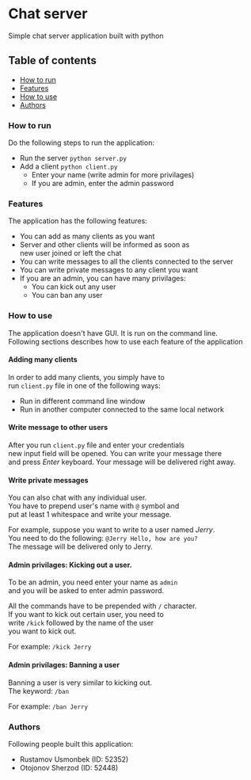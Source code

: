 # Chat server
Simple chat server application built with python

## Table of contents

- [How to run](#how-to-run)
- [Features](#features)
- [How to use](#how-to-use)
- [Authors](#authors)

### How to run

Do the following steps to run the application:

- Run the server `python server.py`
- Add a client `python client.py`
  - Enter your name (write admin for more privilages)
  - If you are admin, enter the admin password

### Features

The application has the following features:

- You can add as many clients as you want
- Server and other clients will be informed as soon as\
  new user joined or left the chat
- You can write messages to all the clients connected to the server
- You can write private messages to any client you want
- If you are an admin, you can have many privilages:
  - You can kick out any user
  - You can ban any user

### How to use

The application doesn't have GUI. It is run on the command line.\
Following sections describes how to use each feature of the application

#### Adding many clients

In order to add many clients, you simply have to\
run `client.py` file in one of the following ways:

- Run in different command line window
- Run in another computer connected to the same local network

#### Write message to other users

After you run `client.py` file and enter your credentials\
new input field will be opened. You can write your message there\
and press *Enter* keyboard. Your message will be delivered right away.

#### Write private messages

You can also chat with any individual user.\
You have to prepend user's name with `@` symbol and\
put at least 1 whitespace and write your message.

For example, suppose you want to write to a user named *Jerry*.\
You need to do the following: `@Jerry Hello, how are you?`\
The message will be delivered only to Jerry.

#### Admin privilages: Kicking out a user.

To be an admin, you need enter your name as `admin`\
and you will be asked to enter admin password.

All the commands have to be prepended with `/` character.\
If you want to kick out certain user, you need to\
write `/kick` followed by the name of the user\
you want to kick out.

For example: `/kick Jerry`

#### Admin privilages: Banning a user

Banning a user is very similar to kicking out.\
The keyword: `/ban`

For example: `/ban Jerry`

### Authors

Following people built this application:

- Rustamov Usmonbek (ID: 52352)
- Otojonov Sherzod (ID: 52448)